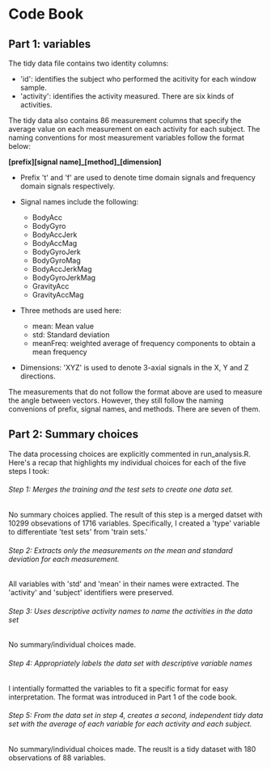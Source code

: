 # Code Book


## Part 1: variables

The tidy data file contains two identity columns:

- 'id': identifies the subject who performed the acitivity for each window sample.  
- 'activity': identifies the activity measured. There are six kinds of activities.

The tidy data also contains 86 measurement columns that specify the average value on each measurement on each activity for each subject. The naming conventions for most measurement variables follow the format below:

**[prefix][signal name]_[method]\_[dimension]**

- Prefix 't' and 'f' are used to denote time domain signals and frequency domain signals respectively.

- Signal names include the following:
 	* BodyAcc
 	* BodyGyro
 	* BodyAccJerk
 	* BodyAccMag
 	* BodyGyroJerk
 	* BodyGyroMag
 	* BodyAccJerkMag
 	* BodyGyroJerkMag
 	* GravityAcc
	* GravityAccMag


- Three methods are used here:
	* mean: Mean value
	* std: Standard deviation
	* meanFreq: weighted average of frequency components to obtain a mean frequency


- Dimensions: 'XYZ' is used to denote 3-axial signals in the X, Y and Z directions.

The measurements that do not follow the format above are used to measure the angle between vectors. However, they still follow the naming convenions of prefix, signal names, and methods. There are seven of them.


## Part 2: Summary choices

The data processing choices are explicitly commented in run_analysis.R. Here's a recap that highlights my individual choices for each of the five steps I took:


###### Step 1: Merges the training and the test sets to create one data set.

No summary choices applied. The result of this step is a merged datset with 10299 obsevations of 1716 variables. Specifically, I created a 'type' variable to differentiate 'test sets' from 'train sets.'

###### Step 2: Extracts only the measurements on the mean and standard deviation for each measurement.

All variables with 'std' and 'mean' in their names were extracted. The 'activity' and 'subject' identifiers were preserved.

###### Step 3: Uses descriptive activity names to name the activities in the data set

No summary/individual choices made. 

###### Step 4: Appropriately labels the data set with descriptive variable names

I intentially formatted the variables to fit a specific format for easy interpretation. The format was introduced in Part 1 of the code book.

###### Step 5: From the data set in step 4, creates a second, independent tidy data set with the average of each variable for each activity and each subject.

No summary/individual choices made. The reuslt is a tidy dataset with 180 observations of 88 variables.